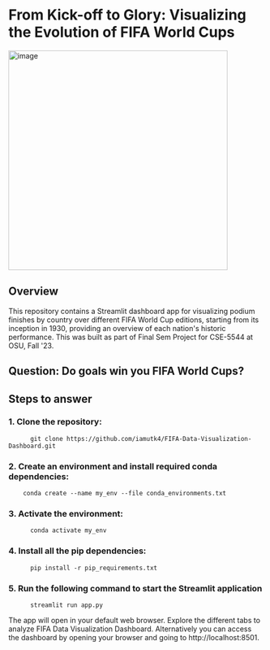 # From Kick-off to Glory: Visualizing the Evolution of FIFA World Cups

<img width="432" alt="image" src="https://github.com/iamutk4/FIFA-Data-Visualization-Dashboard/assets/69798933/f3ecb317-eb22-49f0-abdd-9834ed7ed7a2">

## Overview

This repository contains a Streamlit dashboard app for visualizing podium finishes by country over different FIFA World Cup editions, starting from its inception in 1930, providing an overview of each nation's historic performance. This was built as part of Final Sem Project for CSE-5544 at OSU, Fall '23.

## Question: Do goals win you FIFA World Cups?

## Steps to answer

### 1. Clone the repository:

          git clone https://github.com/iamutk4/FIFA-Data-Visualization-Dashboard.git
   
### 2. Create an environment and install required conda dependencies:

        conda create --name my_env --file conda_environments.txt
   
### 3. Activate the environment:

          conda activate my_env
          
### 4. Install all the pip dependencies:
     
          pip install -r pip_requirements.txt
          
### 5. Run the following command to start the Streamlit application
     
          streamlit run app.py

The app will open in your default web browser. Explore the different tabs to analyze FIFA Data Visualization Dashboard. Alternatively you can access the dashboard by opening your browser and going to http://localhost:8501.
